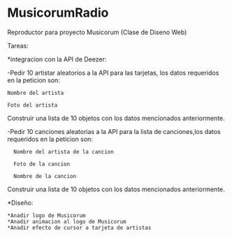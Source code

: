 # MusicorumRadio
Reproductor para proyecto Musicorum (Clase de Diseno Web)

  
Tareas:

*integracion con la API de Deezer:

-Pedir 10 artistar aleatorios a la API para las tarjetas, los datos requeridos en la peticion son:


    Nombre del artista
	
    Foto del artista
 
Construir una lista de 10 objetos con los datos mencionados anteriormente.


-Pedir 10 canciones aleatorias a la API para la lista de canciones,los datos requeridos en la peticion son:


	  Nombre del artista de la cancion
    
      Foto de la cancion 
   
	  Nombre de la cancion
  
Construir una lista de 10 objetos con los datos mencionados anteriormente.

*Diseño:

 	
 	*Anadir logo de Musicorum 
	*Anadir animacion al logo de Musicorum
	*Anadir efecto de cursor a tarjeta de artistas 
 
 
